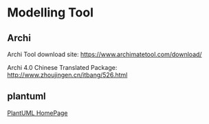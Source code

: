 # Modelling Tool

## Archi

Archi Tool download site: https://www.archimatetool.com/download/

Archi 4.0 Chinese Translated Package: http://www.zhoujingen.cn/itbang/526.html

## plantuml

[PlantUML HomePage](https://plantuml.com/)
